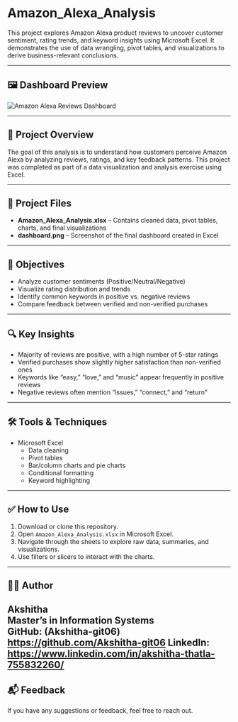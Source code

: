 # Amazon_Alexa_Analysis

This project explores Amazon Alexa product reviews to uncover customer sentiment, rating trends, and keyword insights using Microsoft Excel. It demonstrates the use of data wrangling, pivot tables, and visualizations to derive business-relevant conclusions.

---

## 🖼️ Dashboard Preview

![Amazon Alexa Reviews Dashboard](https://github.com/user-attachments/assets/0bfdb914-1dea-48d1-a0ea-f645e03ced45)

---

## 📝 Project Overview

The goal of this analysis is to understand how customers perceive Amazon Alexa by analyzing reviews, ratings, and key feedback patterns. This project was completed as part of a data visualization and analysis exercise using Excel.

---

## 📁 Project Files

- **Amazon_Alexa_Analysis.xlsx** – Contains cleaned data, pivot tables, charts, and final visualizations
- **dashboard.png** – Screenshot of the final dashboard created in Excel

---

## 🎯 Objectives

- Analyze customer sentiments (Positive/Neutral/Negative)
- Visualize rating distribution and trends
- Identify common keywords in positive vs. negative reviews
- Compare feedback between verified and non-verified purchases

---

## 🔍 Key Insights

- Majority of reviews are positive, with a high number of 5-star ratings
- Verified purchases show slightly higher satisfaction than non-verified ones
- Keywords like “easy,” “love,” and “music” appear frequently in positive reviews
- Negative reviews often mention “issues,” “connect,” and “return”

---

## 🛠️ Tools & Techniques

- Microsoft Excel
  - Data cleaning
  - Pivot tables
  - Bar/column charts and pie charts
  - Conditional formatting
  - Keyword highlighting

---

## ✅ How to Use

1. Download or clone this repository.
2. Open `Amazon_Alexa_Analysis.xlsx` in Microsoft Excel.
3. Navigate through the sheets to explore raw data, summaries, and visualizations.
4. Use filters or slicers to interact with the charts.

---

## 🙋‍♀️ Author

**Akshitha**  
Master’s in Information Systems  
GitHub: (Akshitha-git06) https://github.com/Akshitha-git06
LinkedIn: https://www.linkedin.com/in/akshitha-thatla-755832260/
---

## 📬 Feedback

If you have any suggestions or feedback, feel free to reach out.
